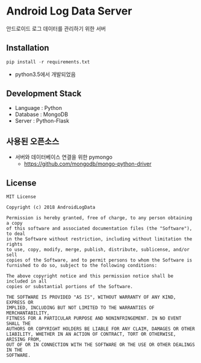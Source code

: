 # Android Log Data Server

안드로이드 로그 데이터를 관리하기 위한 서버

## Installation
```python
pip install -r requirements.txt
```
* python3.5에서 개발되었음

## Development Stack
* Language : Python
* Database : MongoDB
* Server : Python-Flask

## 사용된 오픈소스
* 서버와 데이터베이스 연결을 위한 pymongo
	* https://github.com/mongodb/mongo-python-driver

## License
```
MIT License

Copyright (c) 2018 AndroidLogData

Permission is hereby granted, free of charge, to any person obtaining a copy
of this software and associated documentation files (the "Software"), to deal
in the Software without restriction, including without limitation the rights
to use, copy, modify, merge, publish, distribute, sublicense, and/or sell
copies of the Software, and to permit persons to whom the Software is
furnished to do so, subject to the following conditions:

The above copyright notice and this permission notice shall be included in all
copies or substantial portions of the Software.

THE SOFTWARE IS PROVIDED "AS IS", WITHOUT WARRANTY OF ANY KIND, EXPRESS OR
IMPLIED, INCLUDING BUT NOT LIMITED TO THE WARRANTIES OF MERCHANTABILITY,
FITNESS FOR A PARTICULAR PURPOSE AND NONINFRINGEMENT. IN NO EVENT SHALL THE
AUTHORS OR COPYRIGHT HOLDERS BE LIABLE FOR ANY CLAIM, DAMAGES OR OTHER
LIABILITY, WHETHER IN AN ACTION OF CONTRACT, TORT OR OTHERWISE, ARISING FROM,
OUT OF OR IN CONNECTION WITH THE SOFTWARE OR THE USE OR OTHER DEALINGS IN THE
SOFTWARE.
```